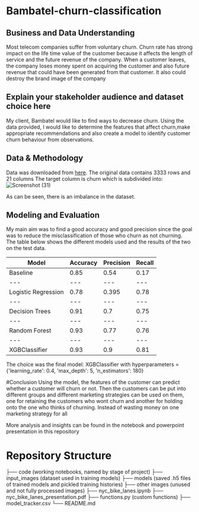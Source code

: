 # Bambatel-churn-classification

## Business and Data Understanding
Most telecom companies suffer from voluntary churn. Churn rate has strong impact on the life time value of the customer because it affects the length of service and the future revenue of the company. 
When a customer leaves, the company loses money spent on acquiring the customer and also future revenue that could have been generated from that customer. It also could destroy the brand image of the company

## Explain your stakeholder audience and dataset choice here
My client, Bambatel would like to find ways to decrease churn.
Using the data provided, I would like to determine the features that affect churn,make appropriate recommendations and also create a model to identify customer churn behaviour from observations. 

## Data & Methodology
Data was downloaded from [here](https://www.kaggle.com/datasets/becksddf/churn-in-telecoms-dataset). The original data contains 3333 rows and 21 columns
The target column is churn which is subdivided into:
    ![Screenshot (31)](https://user-images.githubusercontent.com/82956881/181801249-fa2a129a-4e9d-48cf-b5b1-a5f2bcab96a9.png)

As can be seen, there is an imbalance in the dataset. 

## Modeling and Evaluation
My main aim was to find a good  accuracy and good precision since the goal was to reduce the misclassification of those who churn as not churning. The table below shows the different models used and the results of the two on the test data.


Model	|Accuracy |Precision|Recall
--- | --- | --- | ---
Baseline	|0.85|	0.54	|0.17
--- | --- | --- | ---
Logistic Regression|	0.78|	0.395|	0.78
--- | --- | --- | ---
Decision Trees	|0.91	|0.7	|0.75
--- | --- | --- | ---
Random Forest|	0.93|	0.77|	0.76
--- | --- | --- | ---
XGBClassifier	|0.93	|0.9	|0.81



The choice was the final model: XGBClassifier with hyperparameters = {'learning_rate': 0.4, 'max_depth': 5, 'n_estimators': 180}

#Conclusion
 Using the model, the features of the customer can predict whether  a customer will churn or not. Then the customers can be put into different groups and different marketing strategies can be used on them, one for retaining the customers who wont churn and another for holding onto the one who thinks of churning. Instead of wasting money on one marketing strategy for all
 
 More analysis and insights can be found in the notebook and powerpoint presentation in this repository
 
 # Repository Structure
├── code (working notebooks, named by stage of project)
├── input_images (dataset used in training models)
├── models (saved .h5 files of trained models and pickled training histories)
├── other images (unused and not fully processed images)
├── nyc_bike_lanes.ipynb
├── nyc_bike_lanes_presentation.pdf
├── functions.py (custom functions)
├── model_tracker.csv
└── README.md
 
 
